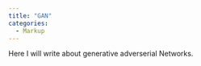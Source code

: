 ```yaml
---
title: "GAN"
categories:
  - Markup
---
```


Here I will write about generative adverserial Networks.


